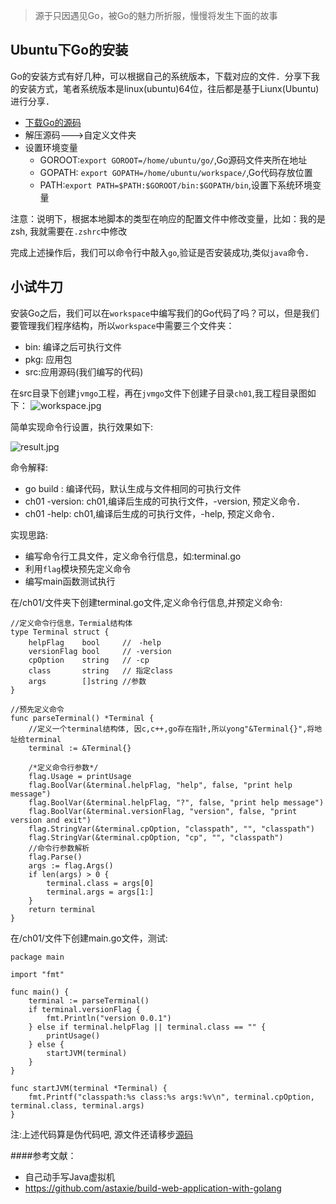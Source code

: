 >源于只因遇见Go，被Go的魅力所折服，慢慢将发生下面的故事

## Ubuntu下Go的安装
Go的安装方式有好几种，可以根据自己的系统版本，下载对应的文件．分享下我的安装方式，笔者系统版本是linux(ubuntu)64位，往后都是基于Liunx(Ubuntu)进行分享．
- [下载Go的源码](https://golang.org/dl/)
- 解压源码--->自定义文件夹
- 设置环境变量
  - GOROOT:`export GOROOT=/home/ubuntu/go/`,Go源码文件夹所在地址
  - GOPATH: `export GOPATH=/home/ubuntu/workspace/`,Go代码存放位置
  - PATH:`export PATH=$PATH:$GOROOT/bin:$GOPATH/bin`,设置下系统环境变量

注意：说明下，根据本地脚本的类型在响应的配置文件中修改变量，比如：我的是zsh, 我就需要在`.zshrc`中修改

完成上述操作后，我们可以命令行中敲入`go`,验证是否安装成功,类似`java`命令．

## 小试牛刀
安装Go之后，我们可以在`workspace`中编写我们的Go代码了吗？可以，但是我们要管理我们程序结构，所以`workspace`中需要三个文件夹：
- bin: 编译之后可执行文件
- pkg: 应用包
- src:应用源码(我们编写的代码)

在src目录下创建`jvmgo`工程，再在`jvmgo`文件下创建子目录`ch01`,我工程目录图如下：
![workspace.jpg](http://upload-images.jianshu.io/upload_images/2031765-ac64df805fc63740.jpg?imageMogr2/auto-orient/strip%7CimageView2/2/w/1240)

简单实现命令行设置，执行效果如下:

![result.jpg](http://upload-images.jianshu.io/upload_images/2031765-eb2906ba753efbba.jpg?imageMogr2/auto-orient/strip%7CimageView2/2/w/1240)

命令解释:
- go build : 编译代码，默认生成与文件相同的可执行文件
- ch01 -version: ch01,编译后生成的可执行文件，-version, 预定义命令．
- ch01 -help: ch01,编译后生成的可执行文件，-help, 预定义命令．

实现思路:
- 编写命令行工具文件，定义命令行信息，如:terminal.go
- 利用`flag`模块预先定义命令
- 编写main函数测试执行

在/ch01/文件夹下创建terminal.go文件,定义命令行信息,并预定义命令:
```
//定义命令行信息，Termial结构体
type Terminal struct {
	helpFlag    bool     //　-help
	versionFlag bool     // -version
	cpOption    string   // -cp
	class       string   // 指定class
	args        []string //参数
}

//预先定义命令
func parseTerminal() *Terminal {
	//定义一个terminal结构体, 因c,c++,go存在指针,所以yong"&Terminal{}",将地址给terminal
	terminal := &Terminal{}

	/*定义命令行参数*/
	flag.Usage = printUsage
	flag.BoolVar(&terminal.helpFlag, "help", false, "print help message")
	flag.BoolVar(&terminal.helpFlag, "?", false, "print help message")
	flag.BoolVar(&terminal.versionFlag, "version", false, "print version and exit")
	flag.StringVar(&terminal.cpOption, "classpath", "", "classpath")
	flag.StringVar(&terminal.cpOption, "cp", "", "classpath")
	//命令行参数解析
	flag.Parse()
	args := flag.Args()
	if len(args) > 0 {
		terminal.class = args[0]
		terminal.args = args[1:]
	}
	return terminal
}
```

在/ch01/文件下创建main.go文件，测试:
```
package main

import "fmt"

func main() {
	terminal := parseTerminal()
	if terminal.versionFlag {
		fmt.Println("version 0.0.1")
	} else if terminal.helpFlag || terminal.class == "" {
		printUsage()
	} else {
		startJVM(terminal)
	}
}

func startJVM(terminal *Terminal) {
	fmt.Printf("classpath:%s class:%s args:%v\n", terminal.cpOption, terminal.class, terminal.args)
}

```

注:上述代码算是伪代码吧, 源文件还请移步[源码](https://github.com/zhaohuXing/jvmgo/tree/master/ch01)

####参考文献：
- 自己动手写Java虚拟机
- https://github.com/astaxie/build-web-application-with-golang
